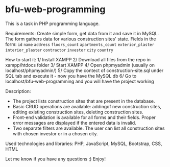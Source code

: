 # bfu-web-programming

This is a task in PHP programming language.

Requirements:
Create simple form, get data from it and save it in MySQL. The form gathers data for various construction sites' state.
Fields in the form:
    `id`
    `name`
    `address`
    `floors_count`
    `apartments_count`
    `exterior_plaster`
    `interior_plaster`
    `contractor`
    `investor`
    `city`
    `country`
    
  How to start it:
  1/ Install XAMPP
  2/ Download all files from the repo in xampp/htdocs folder
  3/ Start XAMPP
  4/ Open phpmyadmin (usually on localhost/phpmyadmin/)
  5/ Copy the contect of construction-site.sql under SQL tab and execute it - now you have the MySQL db
  6/ Go to localhost/bfu-web-programming and you will have the project working

  Description:
  - The project lists construction sites that are present in the database.
  - Basic CRUD operations are available: addingof new construction sites, editing existing construction sites, deleting construction sites.
  - Front-end validation is available for all forms and their fields. Proper error messages are displayed if the entered data is invalid.
  - Two separate filters are available. The user can list all construction sites with chosen investor or in a chosen city.

  Used technologies and libraries:
  PHP, JavaScript, MySQL, Bootstrap, CSS, HTML
  
  Let me know if you have any questions ;)
  Enjoy!
